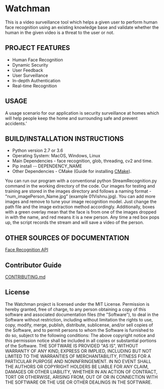 # Watchman
This is a video surveillance tool which helps a given user to perform human face recognition using an existing knowledge base and validate whether the human in the given video is a threat to the user or not.

## PROJECT FEATURES
* Human Face Recognition
* Dynamic Security
* User Feedback
* User Surveillance
* In-depth Authentication 
* Real-time Recognition

## USAGE
A usage scenario for our application is security surveillance at homes which will help people keep the home and surrounding safe and prevent accidents.’

## BUILD/INSTALLATION INSTRUCTIONS
* Python version 2.7 or 3.6
* Operating System: MacOS, Windows, Linux
* Main Dependencies - face recognition, glob, threading, cv2 and time.
* Pip install -- DEPENDENCY_NAME 
* Other Dependencies - CMake (Guide for installing [CMake](https://cmake.org/install/)).

You can run our program with a conventional python StreamRecognition.py command in the working directory of the code. Our images for testing and training are stored in the images directory and follows a naming format - “num_imagePerson_Name.jpg” (example 01Vishnu.jpg). You can add more images and remove to tune your image recognition model. Just change the path file and the image extraction method accordingly. Additionally, boxes with a green overlay mean that the face is from one of the images dropped in with the name, and red means it is a new person. Any time a red box pops up, the script records the stream and will save a video of the person.

## OTHER SOURCES OF DOCUMENTATION
[Face Recognition API](https://face-recognition.readthedocs.io/en/latest/face_recognition.html)

## Contributor Guide
[CONTRIBUTING.md](/CONTRIBUTING.md)

## License
The Watchman project is licensed under the MIT License. 
Permission is hereby granted, free of charge, to any person obtaining a copy of this software and associated documentation files (the "Software"), to deal in the Software without restriction, including without limitation the rights to use, copy, modify, merge, publish, distribute, sublicense, and/or sell copies of the Software, and to permit persons to whom the Software is furnished to do so, subject to the following conditions:
The above copyright notice and this permission notice shall be included in all copies or substantial portions of the Software.
THE SOFTWARE IS PROVIDED "AS IS", WITHOUT WARRANTY OF ANY KIND, EXPRESS OR IMPLIED, INCLUDING BUT NOT LIMITED TO THE WARRANTIES OF MERCHANTABILITY, FITNESS FOR A PARTICULAR PURPOSE AND NONINFRINGEMENT. IN NO EVENT SHALL THE AUTHORS OR COPYRIGHT HOLDERS BE LIABLE FOR ANY CLAIM, DAMAGES OR OTHER LIABILITY, WHETHER IN AN ACTION OF CONTRACT, TORT OR OTHERWISE, ARISING FROM, OUT OF OR IN CONNECTION WITH THE SOFTWARE OR THE USE OR OTHER DEALINGS IN THE SOFTWARE.

